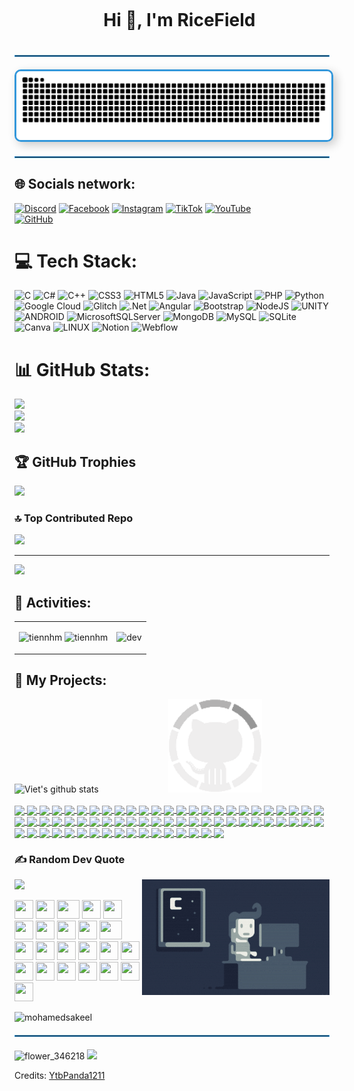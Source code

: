 
<!--h1 without bottom border-->
<div id="user-content-toc">
  <ul align="center">
    <summary><h1 style="display: inline-block">Hi 👋, I'm RiceField</h1></summary>
  </ul>
</div>


<hr style="border: 1px solid #3498db; margin: 20px 0;">
<!--- snake -->
<div align="center">
  <a href="https://1999azzar.github.io/1999AZZAR/">
    <img src="/resources/grid-snake.svg" alt="snake" style="border: 3px solid #3498db; border-radius: 10px; box-shadow: 5px 5px 15px rgba(0, 0, 0, 0.2);">
  </a>
</div>
<hr style="border: 1px solid #3498db; margin: 20px 0;">

## 🌐 Socials network:
[![Discord](https://img.shields.io/badge/Discord-%237289DA.svg?logo=discord&logoColor=white)](https://discord.gg/x2cydgPard) [![Facebook](https://img.shields.io/badge/Facebook-%231877F2.svg?logo=Facebook&logoColor=white)](https://facebook.com/RiceField1211/) [![Instagram](https://img.shields.io/badge/Instagram-%23E4405F.svg?logo=Instagram&logoColor=white)](https://instagram.com/baocong1211/) [![TikTok](https://img.shields.io/badge/TikTok-%23000000.svg?logo=TikTok&logoColor=white)](https://tiktok.com/@deemon1211) [![YouTube](https://img.shields.io/badge/YouTube-%23FF0000.svg?logo=YouTube&logoColor=white)](https://youtube.com/@ytbpanda6466)  
[![GitHub](https://i.stack.imgur.com/tskMh.png)](https://github.com/YtbPanda1211/)


# 💻 Tech Stack:
![C](https://img.shields.io/badge/c-%2300599C.svg?style=for-the-badge&logo=c&logoColor=white) ![C#](https://img.shields.io/badge/c%23-%23239120.svg?style=for-the-badge&logo=c-sharp&logoColor=white) ![C++](https://img.shields.io/badge/c++-%2300599C.svg?style=for-the-badge&logo=c%2B%2B&logoColor=white) ![CSS3](https://img.shields.io/badge/css3-%231572B6.svg?style=for-the-badge&logo=css3&logoColor=white) ![HTML5](https://img.shields.io/badge/html5-%23E34F26.svg?style=for-the-badge&logo=html5&logoColor=white) ![Java](https://img.shields.io/badge/java-%23ED8B00.svg?style=for-the-badge&logo=java&logoColor=white) ![JavaScript](https://img.shields.io/badge/javascript-%23323330.svg?style=for-the-badge&logo=javascript&logoColor=%23F7DF1E) ![PHP](https://img.shields.io/badge/php-%23777BB4.svg?style=for-the-badge&logo=php&logoColor=white) ![Python](https://img.shields.io/badge/python-3670A0?style=for-the-badge&logo=python&logoColor=ffdd54) ![Google Cloud](https://img.shields.io/badge/Google%20Cloud-%234285F4.svg?style=for-the-badge&logo=google-cloud&logoColor=white) ![Glitch](https://img.shields.io/badge/glitch-%233333FF.svg?style=for-the-badge&logo=glitch&logoColor=white) ![.Net](https://img.shields.io/badge/.NET-5C2D91?style=for-the-badge&logo=.net&logoColor=white) ![Angular](https://img.shields.io/badge/angular-%23DD0031.svg?style=for-the-badge&logo=angular&logoColor=white) ![Bootstrap](https://img.shields.io/badge/bootstrap-%23563D7C.svg?style=for-the-badge&logo=bootstrap&logoColor=white) ![NodeJS](https://img.shields.io/badge/node.js-6DA55F?style=for-the-badge&logo=node.js&logoColor=white) ![UNITY](https://img.shields.io/badge/Unity-%2320232a.svg?style=for-the-badge&logo=unity&logoColor=white) ![ANDROID](https://img.shields.io/badge/android-%2320232a.svg?style=for-the-badge&logo=android&logoColor=%a4c639) ![MicrosoftSQLServer](https://img.shields.io/badge/Microsoft%20SQL%20Sever-CC2927?style=for-the-badge&logo=microsoft%20sql%20server&logoColor=white) ![MongoDB](https://img.shields.io/badge/MongoDB-%234ea94b.svg?style=for-the-badge&logo=mongodb&logoColor=white) ![MySQL](https://img.shields.io/badge/mysql-%2300f.svg?style=for-the-badge&logo=mysql&logoColor=white) ![SQLite](https://img.shields.io/badge/sqlite-%2307405e.svg?style=for-the-badge&logo=sqlite&logoColor=white) ![Canva](https://img.shields.io/badge/Canva-%2300C4CC.svg?style=for-the-badge&logo=Canva&logoColor=white) ![LINUX](https://img.shields.io/badge/Linux-FCC624?style=for-the-badge&logo=linux&logoColor=black) ![Notion](https://img.shields.io/badge/Notion-%23000000.svg?style=for-the-badge&logo=notion&logoColor=white) ![Webflow](https://img.shields.io/badge/Webflow-4353FF?style=for-the-badge&logo=webflow&logoColor=white)


# 📊 GitHub Stats:
![](https://github-readme-stats.vercel.app/api?username=YtbPanda1211&theme=dark&hide_border=false&include_all_commits=true&count_private=true)<br/>
![](https://github-readme-streak-stats.herokuapp.com/?user=YtbPanda1211&theme=dark&hide_border=false)<br/>
![](https://github-readme-stats.vercel.app/api/top-langs/?username=YtbPanda1211&theme=dark&hide_border=false&include_all_commits=true&count_private=true&layout=compact)



## 🏆 GitHub Trophies
![](https://github-profile-trophy.vercel.app/?username=YtbPanda1211&theme=radical&no-frame=false&no-bg=false&margin-w=4)



### 🔝 Top Contributed Repo
![](https://github-contributor-stats.vercel.app/api?username=YtbPanda1211&limit=5&theme=onestar&combine_all_yearly_contributions=true)

---
[![](https://visitcount.itsvg.in/api?id=YtbPanda1211&icon=2&color=1)](https://visitcount.itsvg.in)

<!-- Proudly created with GPRM ( https://gprm.itsvg.in ) -->



## 📌 Activities:

<table style="width:100%;">
  <tr>
    <td>
      <img src="https://github-readme-stats.vercel.app/api/top-langs/?username=tiennhm&bg_color=FFFFFF00&text_color=179fa3&layout=compact&hide=CSS&langs_count=10&custom_title=Top%20ngôn%20ngữ%20được%20dùng" alt="tiennhm" width="100%"/>
      <img src="https://github-readme-stats.vercel.app/api?username=tiennhm&bg_color=FFFFFF00&text_color=179fa3&show_icons=true&count_private=true&include_all_commits=true&custom_title=Hoạt%20động%20trên%20Github" alt="tiennhm" width="100%"/>
    </td>
    <td>
      <p align="center"> 
        <img src="https://cdn.dribbble.com/users/1059583/screenshots/4171367/coding-freak.gif" alt="dev" width="100%"/>
      </p>
    </td>
  </tr>
</table>


## 📰 My Projects: 

![Viet's github stats](https://github-readme-stats-git-masterrstaa-rickstaa.vercel.app/api?username=YtbPanda1211&show_icons=true&theme=tokyonight&hide=contribs,prs,issues)
ㅤㅤㅤㅤㅤㅤㅤㅤ <img src="https://raw.githubusercontent.com/AhmedFathyDev/AhmedFathyDev/main/GitHub.gif" alt="GitHub Octocat Logo" height="150" width="150" >




<a href="https://github.com/YtbPanda1211/VideoToText/">
  <!-- Change the `github-readme-stats.anuraghazra1.vercel.app` to `github-readme-stats.vercel.app`  -->
  <img align="center" src="https://github-readme-stats.anuraghazra1.vercel.app/api/pin/?username=YtbPanda1211&repo=VideoToText&theme=radical" />
</a>    
<a href="https://github.com/YtbPanda1211/TraiTimNeon/">
  <!-- Change the `github-readme-stats.anuraghazra1.vercel.app` to `github-readme-stats.vercel.app`  -->
  <img align="center" src="https://github-readme-stats.anuraghazra1.vercel.app/api/pin/?username=YtbPanda1211&repo=TraiTimNeon&theme=merko" />
</a>
<a href="https://github.com/YtbPanda1211/MyBirthDay/">
  <!-- Change the `github-readme-stats.anuraghazra1.vercel.app` to `github-readme-stats.vercel.app`  -->
  <img align="center" src="https://github-readme-stats.anuraghazra1.vercel.app/api/pin/?username=YtbPanda1211&repo=MyBirthDay&theme=gruvbox" />
</a>    
<a href="https://github.com/YtbPanda1211/ChucMung8-3/">
  <!-- Change the `github-readme-stats.anuraghazra1.vercel.app` to `github-readme-stats.vercel.app`  -->
  <img align="center" src="https://github-readme-stats.anuraghazra1.vercel.app/api/pin/?username=YtbPanda1211&repo=ChucMung8-3&theme=dark" />
</a>
<a href="https://github.com/YtbPanda1211/WebBanNongSan/">
  <!-- Change the `github-readme-stats.anuraghazra1.vercel.app` to `github-readme-stats.vercel.app`  -->
  <img align="center" src="https://github-readme-stats.anuraghazra1.vercel.app/api/pin/?username=YtbPanda1211&repo=WebBanNongSan&theme=cobalt" />
</a>
<a href="https://github.com/YtbPanda1211/HPBD/">
  <!-- Change the `github-readme-stats.anuraghazra1.vercel.app` to `github-readme-stats.vercel.app`  -->
  <img align="center" src="https://github-readme-stats.anuraghazra1.vercel.app/api/pin/?username=YtbPanda1211&repo=HPBD&theme=synthwave" />
</a>    
<a href="https://github.com/YtbPanda1211/AndroidStudio/">
  <!-- Change the `github-readme-stats.anuraghazra1.vercel.app` to `github-readme-stats.vercel.app`  -->
  <img align="center" src="https://github-readme-stats.anuraghazra1.vercel.app/api/pin/?username=YtbPanda1211&repo=AndroidStudio&theme=highcontrast" />
</a>
<a href="https://github.com/YtbPanda1211/DongHoKim/">
  <!-- Change the `github-readme-stats.anuraghazra1.vercel.app` to `github-readme-stats.vercel.app`  -->
  <img align="center" src="https://github-readme-stats.anuraghazra1.vercel.app/api/pin/?username=YtbPanda1211&repo=DongHoKim&theme=dracula" />
</a>    
<a href="https://github.com/YtbPanda1211/webdoan/">
  <!-- Change the `github-readme-stats.anuraghazra1.vercel.app` to `github-readme-stats.vercel.app`  -->
  <img align="center" src="https://github-readme-stats.anuraghazra1.vercel.app/api/pin/?username=YtbPanda1211&repo=webdoan&theme=radical" />
</a>
<a href="https://github.com/YtbPanda1211/TC19THUD1/">
  <!-- Change the `github-readme-stats.anuraghazra1.vercel.app` to `github-readme-stats.vercel.app`  -->
  <img align="center" src="https://github-readme-stats.anuraghazra1.vercel.app/api/pin/?username=YtbPanda1211&repo=TC19THUD1&theme=merko" />
</a>
<a href="https://github.com/YtbPanda1211/TinhThoiGian/">
  <!-- Change the `github-readme-stats.anuraghazra1.vercel.app` to `github-readme-stats.vercel.app`  -->
  <img align="center" src="https://github-readme-stats.anuraghazra1.vercel.app/api/pin/?username=YtbPanda1211&repo=TinhThoiGian&theme=radical" />
</a>    
<a href="https://github.com/YtbPanda1211/DongHo/">
  <!-- Change the `github-readme-stats.anuraghazra1.vercel.app` to `github-readme-stats.vercel.app`  -->
  <img align="center" src="https://github-readme-stats.anuraghazra1.vercel.app/api/pin/?username=YtbPanda1211&repo=DongHo&theme=radical" />
</a>    
<a href="https://github.com/YtbPanda1211/GameOanTuTi/">
  <!-- Change the `github-readme-stats.anuraghazra1.vercel.app` to `github-readme-stats.vercel.app`  -->
  <img align="center" src="https://github-readme-stats.anuraghazra1.vercel.app/api/pin/?username=YtbPanda1211&repo=GameOanTuTi&theme=radical" />
</a>
<a href="https://github.com/YtbPanda1211/DongHoBamGio/">
  <!-- Change the `github-readme-stats.anuraghazra1.vercel.app` to `github-readme-stats.vercel.app`  -->
  <img align="center" src="https://github-readme-stats.anuraghazra1.vercel.app/api/pin/?username=YtbPanda1211&repo=DongHoBamGio&theme=radical" />
</a>
<a href="https://github.com/YtbPanda1211/Digital-Clock/">
  <!-- Change the `github-readme-stats.anuraghazra1.vercel.app` to `github-readme-stats.vercel.app`  -->
  <img align="center" src="https://github-readme-stats.anuraghazra1.vercel.app/api/pin/?username=YtbPanda1211&repo=Digital-Clock&theme=radical" />
</a>
<a href="https://github.com/YtbPanda1211/CodepenClone/">
  <!-- Change the `github-readme-stats.anuraghazra1.vercel.app` to `github-readme-stats.vercel.app`  -->
  <img align="center" src="https://github-readme-stats.anuraghazra1.vercel.app/api/pin/?username=YtbPanda1211&repo=CodepenClone&theme=radical" />
</a>
<a href="https://github.com/YtbPanda1211/SimonGame/">
  <!-- Change the `github-readme-stats.anuraghazra1.vercel.app` to `github-readme-stats.vercel.app`  -->
  <img align="center" src="https://github-readme-stats.anuraghazra1.vercel.app/api/pin/?username=YtbPanda1211&repo=SimonGame&theme=radical" />
</a>
<a href="https://github.com/YtbPanda1211/TextToVoice/">
  <!-- Change the `github-readme-stats.anuraghazra1.vercel.app` to `github-readme-stats.vercel.app`  -->
  <img align="center" src="https://github-readme-stats.anuraghazra1.vercel.app/api/pin/?username=YtbPanda1211&repo=TextToVoice&theme=radical" />
</a>
<a href="https://github.com/YtbPanda1211/Random-Pass-1/">
  <!-- Change the `github-readme-stats.anuraghazra1.vercel.app` to `github-readme-stats.vercel.app`  -->
  <img align="center" src="https://github-readme-stats.anuraghazra1.vercel.app/api/pin/?username=YtbPanda1211&repo=Random-Pass-1&theme=radical" />
</a>
<a href="https://github.com/YtbPanda1211/QR-Code/">
  <!-- Change the `github-readme-stats.anuraghazra1.vercel.app` to `github-readme-stats.vercel.app`  -->
  <img align="center" src="https://github-readme-stats.anuraghazra1.vercel.app/api/pin/?username=YtbPanda1211&repo=QR-Code&theme=radical" />
</a>
<a href="https://github.com/YtbPanda1211/Check-Speed/">
  <!-- Change the `github-readme-stats.anuraghazra1.vercel.app` to `github-readme-stats.vercel.app`  -->
  <img align="center" src="https://github-readme-stats.anuraghazra1.vercel.app/api/pin/?username=YtbPanda1211&repo=Check-Speed&theme=radical" />
</a>
<a href="https://github.com/YtbPanda1211/Language-Translation/">
  <!-- Change the `github-readme-stats.anuraghazra1.vercel.app` to `github-readme-stats.vercel.app`  -->
  <img align="center" src="https://github-readme-stats.anuraghazra1.vercel.app/api/pin/?username=YtbPanda1211&repo=Language-Translation&theme=radical" />
</a>
<a href="https://github.com/YtbPanda1211/Game-Snake/">
  <!-- Change the `github-readme-stats.anuraghazra1.vercel.app` to `github-readme-stats.vercel.app`  -->
  <img align="center" src="https://github-readme-stats.anuraghazra1.vercel.app/api/pin/?username=YtbPanda1211&repo=Game-Snake&theme=radical" />
</a>
<a href="https://github.com/YtbPanda1211/Do-Min/">
  <!-- Change the `github-readme-stats.anuraghazra1.vercel.app` to `github-readme-stats.vercel.app`  -->
  <img align="center" src="https://github-readme-stats.anuraghazra1.vercel.app/api/pin/?username=YtbPanda1211&repo=Do-Min&theme=radical" />
</a>
<a href="https://github.com/YtbPanda1211/Q-A/">
  <!-- Change the `github-readme-stats.anuraghazra1.vercel.app` to `github-readme-stats.vercel.app`  -->
  <img align="center" src="https://github-readme-stats.anuraghazra1.vercel.app/api/pin/?username=YtbPanda1211&repo=Q-A&theme=radical" />
</a>
<a href="https://github.com/YtbPanda1211/Happy-Birthday/">
  <!-- Change the `github-readme-stats.anuraghazra1.vercel.app` to `github-readme-stats.vercel.app`  -->
  <img align="center" src="https://github-readme-stats.anuraghazra1.vercel.app/api/pin/?username=YtbPanda1211&repo=Happy-Birthday&theme=gruvbox" />
</a>
<a href="https://github.com/YtbPanda1211/Greeting-Card/">
  <!-- Change the `github-readme-stats.anuraghazra1.vercel.app` to `github-readme-stats.vercel.app`  -->
  <img align="center" src="https://github-readme-stats.anuraghazra1.vercel.app/api/pin/?username=YtbPanda1211&repo=Greeting-Card&theme=gruvbox" />
</a>
<a href="https://github.com/YtbPanda1211/Bio-Card-1/">
  <!-- Change the `github-readme-stats.anuraghazra1.vercel.app` to `github-readme-stats.vercel.app`  -->
  <img align="center" src="https://github-readme-stats.anuraghazra1.vercel.app/api/pin/?username=YtbPanda1211&repo=Bio-Card-1&theme=gruvbox" />
</a>
<a href="https://github.com/YtbPanda1211/Q-A-3D/">
  <!-- Change the `github-readme-stats.anuraghazra1.vercel.app` to `github-readme-stats.vercel.app`  -->
  <img align="center" src="https://github-readme-stats.anuraghazra1.vercel.app/api/pin/?username=YtbPanda1211&repo=Q-A-3D&theme=gruvbox" />
</a>
<a href="https://github.com/YtbPanda1211/Bio-Card-2/">
  <!-- Change the `github-readme-stats.anuraghazra1.vercel.app` to `github-readme-stats.vercel.app`  -->
  <img align="center" src="https://github-readme-stats.anuraghazra1.vercel.app/api/pin/?username=YtbPanda1211&repo=Bio-Card-2&theme=gruvbox" />
</a>
<a href="https://github.com/YtbPanda1211/Clock-3D/">
  <!-- Change the `github-readme-stats.anuraghazra1.vercel.app` to `github-readme-stats.vercel.app`  -->
  <img align="center" src="https://github-readme-stats.anuraghazra1.vercel.app/api/pin/?username=YtbPanda1211&repo=Clock-3D&theme=gruvbox" />
</a>
<a href="https://github.com/YtbPanda1211/Bio-Card-3/">
  <!-- Change the `github-readme-stats.anuraghazra1.vercel.app` to `github-readme-stats.vercel.app`  -->
  <img align="center" src="https://github-readme-stats.anuraghazra1.vercel.app/api/pin/?username=YtbPanda1211&repo=Bio-Card-3&theme=gruvbox" />
</a>
<a href="https://github.com/YtbPanda1211/Random-Pass-2/">
  <!-- Change the `github-readme-stats.anuraghazra1.vercel.app` to `github-readme-stats.vercel.app`  -->
  <img align="center" src="https://github-readme-stats.anuraghazra1.vercel.app/api/pin/?username=YtbPanda1211&repo=Random-Pass-2&theme=gruvbox" />
</a>
<a href="https://github.com/YtbPanda1211/Pocket-Calculator/">
  <!-- Change the `github-readme-stats.anuraghazra1.vercel.app` to `github-readme-stats.vercel.app`  -->
  <img align="center" src="https://github-readme-stats.anuraghazra1.vercel.app/api/pin/?username=YtbPanda1211&repo=Pocket-Calculator&theme=gruvbox" />
</a>
<a href="https://github.com/YtbPanda1211/QR-Code-Generator/">
  <!-- Change the `github-readme-stats.anuraghazra1.vercel.app` to `github-readme-stats.vercel.app`  -->
  <img align="center" src="https://github-readme-stats.anuraghazra1.vercel.app/api/pin/?username=YtbPanda1211&repo=QR-Code-Generator&theme=gruvbox" />
</a>
<a href="https://github.com/YtbPanda1211/To-Do-List/">
  <!-- Change the `github-readme-stats.anuraghazra1.vercel.app` to `github-readme-stats.vercel.app`  -->
  <img align="center" src="https://github-readme-stats.anuraghazra1.vercel.app/api/pin/?username=YtbPanda1211&repo=To-Do-List&theme=cobalt" />
</a>
<a href="https://github.com/YtbPanda1211/Analog-Clock/">
  <!-- Change the `github-readme-stats.anuraghazra1.vercel.app` to `github-readme-stats.vercel.app`  -->
  <img align="center" src="https://github-readme-stats.anuraghazra1.vercel.app/api/pin/?username=YtbPanda1211&repo=Analog-Clock&theme=cobalt" />
</a>
<a href="https://github.com/YtbPanda1211/Snake-Game/">
  <!-- Change the `github-readme-stats.anuraghazra1.vercel.app` to `github-readme-stats.vercel.app`  -->
  <img align="center" src="https://github-readme-stats.anuraghazra1.vercel.app/api/pin/?username=YtbPanda1211&repo=Snake-Game&theme=cobalt" />
</a>
<a href="https://github.com/YtbPanda1211/2048-Game/">
  <!-- Change the `github-readme-stats.anuraghazra1.vercel.app` to `github-readme-stats.vercel.app`  -->
  <img align="center" src="https://github-readme-stats.anuraghazra1.vercel.app/api/pin/?username=YtbPanda1211&repo=2048-Game&theme=cobalt" />
</a>
<a href="https://github.com/YtbPanda1211/Form-Login-Or-Sign-Up/">
  <!-- Change the `github-readme-stats.anuraghazra1.vercel.app` to `github-readme-stats.vercel.app`  -->
  <img align="center" src="https://github-readme-stats.anuraghazra1.vercel.app/api/pin/?username=YtbPanda1211&repo=Form-Login-Or-Sign-Up&theme=cobalt" />
</a>
<a href="https://github.com/YtbPanda1211/Black-Jack/">
  <!-- Change the `github-readme-stats.anuraghazra1.vercel.app` to `github-readme-stats.vercel.app`  -->
  <img align="center" src="https://github-readme-stats.anuraghazra1.vercel.app/api/pin/?username=YtbPanda1211&repo=Black-Jack&theme=cobalt" />
</a>
<a href="https://github.com/YtbPanda1211/LoginOrSignup/">
  <!-- Change the `github-readme-stats.anuraghazra1.vercel.app` to `github-readme-stats.vercel.app`  -->
  <img align="center" src="https://github-readme-stats.anuraghazra1.vercel.app/api/pin/?username=YtbPanda1211&repo=LoginOrSignup&theme=cobalt" />
</a>
<a href="https://github.com/YtbPanda1211/Tetris-Master/">
  <!-- Change the `github-readme-stats.anuraghazra1.vercel.app` to `github-readme-stats.vercel.app`  -->
  <img align="center" src="https://github-readme-stats.anuraghazra1.vercel.app/api/pin/?username=YtbPanda1211&repo=Tetris-Master&theme=cobalt" />
</a>
<a href="https://github.com/YtbPanda1211/HangMan-Game/">
  <!-- Change the `github-readme-stats.anuraghazra1.vercel.app` to `github-readme-stats.vercel.app`  -->
  <img align="center" src="https://github-readme-stats.anuraghazra1.vercel.app/api/pin/?username=YtbPanda1211&repo=HangMan-Game&theme=cobalt" />
</a>
<a href="https://github.com/YtbPanda1211/Chess-Game/">
  <!-- Change the `github-readme-stats.anuraghazra1.vercel.app` to `github-readme-stats.vercel.app`  -->
  <img align="center" src="https://github-readme-stats.anuraghazra1.vercel.app/api/pin/?username=YtbPanda1211&repo=Chess-Game&theme=cobalt" />
</a>
<a href="https://github.com/YtbPanda1211/Light-Mode-Clock/">
  <!-- Change the `github-readme-stats.anuraghazra1.vercel.app` to `github-readme-stats.vercel.app`  -->
  <img align="center" src="https://github-readme-stats.anuraghazra1.vercel.app/api/pin/?username=YtbPanda1211&repo=Light-Mode-Clock&theme=synthwave" />
</a>
<a href="https://github.com/YtbPanda1211/Chess-PvP/">
  <!-- Change the `github-readme-stats.anuraghazra1.vercel.app` to `github-readme-stats.vercel.app`  -->
  <img align="center" src="https://github-readme-stats.anuraghazra1.vercel.app/api/pin/?username=YtbPanda1211&repo=Chess-PvP&theme=synthwave" />
</a>
<a href="https://github.com/YtbPanda1211/Flappy-Bird/">
  <!-- Change the `github-readme-stats.anuraghazra1.vercel.app` to `github-readme-stats.vercel.app`  -->
  <img align="center" src="https://github-readme-stats.anuraghazra1.vercel.app/api/pin/?username=YtbPanda1211&repo=Flappy-Bird&theme=synthwave" />
</a>
<a href="https://github.com/YtbPanda1211/Candy-Crush/">
  <!-- Change the `github-readme-stats.anuraghazra1.vercel.app` to `github-readme-stats.vercel.app`  -->
  <img align="center" src="https://github-readme-stats.anuraghazra1.vercel.app/api/pin/?username=YtbPanda1211&repo=Candy-Crush&theme=synthwave" />
</a>
<a href="https://github.com/YtbPanda1211/HappyNewYear/">
  <!-- Change the `github-readme-stats.anuraghazra1.vercel.app` to `github-readme-stats.vercel.app`  -->
  <img align="center" src="https://github-readme-stats.anuraghazra1.vercel.app/api/pin/?username=YtbPanda1211&repo=HappyNewYear&theme=synthwave" />
</a>
<a href="https://github.com/YtbPanda1211/GiangSinh/">
  <!-- Change the `github-readme-stats.anuraghazra1.vercel.app` to `github-readme-stats.vercel.app`  -->
  <img align="center" src="https://github-readme-stats.anuraghazra1.vercel.app/api/pin/?username=YtbPanda1211&repo=GiangSinh&theme=synthwave" />
</a>
<a href="https://github.com/YtbPanda1211/Meteor_Shooting_Game/">
  <!-- Change the `github-readme-stats.anuraghazra1.vercel.app` to `github-readme-stats.vercel.app`  -->
  <img align="center" src="https://github-readme-stats.anuraghazra1.vercel.app/api/pin/?username=YtbPanda1211&repo=Meteor_Shooting_Game&theme=synthwave" />
</a>
<a href="https://github.com/YtbPanda1211/Pokemon-JS/">
  <!-- Change the `github-readme-stats.anuraghazra1.vercel.app` to `github-readme-stats.vercel.app`  -->
  <img align="center" src="https://github-readme-stats.anuraghazra1.vercel.app/api/pin/?username=YtbPanda1211&repo=Pokemon-JS&theme=synthwave" />
</a>
<a href="https://github.com/YtbPanda1211/Personal_Portfolio/">
  <!-- Change the `github-readme-stats.anuraghazra1.vercel.app` to `github-readme-stats.vercel.app`  -->
  <img align="center" src="https://github-readme-stats.anuraghazra1.vercel.app/api/pin/?username=YtbPanda1211&repo=Personal_Portfolio&theme=synthwave" />
</a>
<a href="https://github.com/YtbPanda1211/Food_Website/">
  <!-- Change the `github-readme-stats.anuraghazra1.vercel.app` to `github-readme-stats.vercel.app`  -->
  <img align="center" src="https://github-readme-stats.anuraghazra1.vercel.app/api/pin/?username=YtbPanda1211&repo=Food_Website&theme=synthwave" />
</a>
<a href="https://github.com/YtbPanda1211/Happy-New-Year-2024/">
  <!-- Change the `github-readme-stats.anuraghazra1.vercel.app` to `github-readme-stats.vercel.app`  -->
  <img align="center" src="https://github-readme-stats.anuraghazra1.vercel.app/api/pin/?username=YtbPanda1211&repo=Happy-New-Year-2024&theme=synthwave" />
</a>
<a href="https://github.com/YtbPanda1211/FileBot">
  <!-- Change the `github-readme-stats.anuraghazra1.vercel.app` to `github-readme-stats.vercel.app`  -->
  <img align="center" src="https://github-readme-stats.anuraghazra1.vercel.app/api/pin/?username=YtbPanda1211&repo=FileBot&theme=highcontrast" />
</a>
<a href="https://github.com/YtbPanda1211/CD22LT-THUD">
  <!-- Change the `github-readme-stats.anuraghazra1.vercel.app` to `github-readme-stats.vercel.app`  -->
  <img align="center" src="https://github-readme-stats.anuraghazra1.vercel.app/api/pin/?username=YtbPanda1211&repo=CD22LT-THUD&theme=highcontrast" />
</a>
<a href="https://github.com/YtbPanda1211/Game">
  <!-- Change the `github-readme-stats.anuraghazra1.vercel.app` to `github-readme-stats.vercel.app`  -->
  <img align="center" src="https://github-readme-stats.anuraghazra1.vercel.app/api/pin/?username=YtbPanda1211&repo=Game&theme=highcontrast" />
</a>
<a href="https://github.com/YtbPanda1211/Share-Web-Demo">
  <!-- Change the `github-readme-stats.anuraghazra1.vercel.app` to `github-readme-stats.vercel.app`  -->
  <img align="center" src="https://github-readme-stats.anuraghazra1.vercel.app/api/pin/?username=YtbPanda1211&repo=Share-Web-Demo&theme=merko" />
</a>
<a href="https://github.com/YtbPanda1211/Happy-New-Year-2025">
  <!-- Change the `github-readme-stats.anuraghazra1.vercel.app` to `github-readme-stats.vercel.app`  -->
  <img align="center" src="https://github-readme-stats.anuraghazra1.vercel.app/api/pin/?username=YtbPanda1211&repo=Happy-New-Year-2025&theme=merko" />
</a>
<a href="https://github.com/YtbPanda1211/Phao-Hoa-2025/ ">
  <!-- Change the `github-readme-stats.anuraghazra1.vercel.app` to `github-readme-stats.vercel.app`  -->
  <img align="center" src="https://github-readme-stats.anuraghazra1.vercel.app/api/pin/?username=YtbPanda1211&repo=Phao-Hoa-2025&theme=merko" />
</a>
<a href="https://github.com/YtbPanda1211/ClimaCode/ ">
  <!-- Change the `github-readme-stats.anuraghazra1.vercel.app` to `github-readme-stats.vercel.app`  -->
  <img align="center" src="https://github-readme-stats.anuraghazra1.vercel.app/api/pin/?username=YtbPanda1211&repo=ClimaCode&theme=merko" />
</a>
<a href="https://github.com/YtbPanda1211/8_3_day">
  <!-- Change the `github-readme-stats.anuraghazra1.vercel.app` to `github-readme-stats.vercel.app`  -->
  <img align="center" src="https://github-readme-stats.anuraghazra1.vercel.app/api/pin/?username=YtbPanda1211&repo=8_3_day&theme=merko" />
</a>
<a href="https://github.com/YtbPanda1211/flower-master">
  <!-- Change the `github-readme-stats.anuraghazra1.vercel.app` to `github-readme-stats.vercel.app`  -->
  <img align="center" src="https://github-readme-stats.anuraghazra1.vercel.app/api/pin/?username=YtbPanda1211&repo=flower-master&theme=merko" />
</a>
<a href="https://github.com/YtbPanda1211/thutinh">
  <!-- Change the `github-readme-stats.anuraghazra1.vercel.app` to `github-readme-stats.vercel.app`  -->
  <img align="center" src="https://github-readme-stats.anuraghazra1.vercel.app/api/pin/?username=YtbPanda1211&repo=thutinh&theme=merko" />
</a>
<a href="https://github.com/YtbPanda1211/HopeSheet">
  <!-- Change the `github-readme-stats.anuraghazra1.vercel.app` to `github-readme-stats.vercel.app`  -->
  <img align="center" src="https://github-readme-stats.anuraghazra1.vercel.app/api/pin/?username=YtbPanda1211&repo=HopeSheet&theme=merko" />
</a>


### ✍️ Random Dev Quote
![](https://quotes-github-readme.vercel.app/api?type=horizontal&theme=radical)
<img alt="Night Coding" src="https://raw.githubusercontent.com/AVS1508/AVS1508/master/assets/Night-Coding.gif" align="right"/>

<div>
    <img src="https://cultofthepartyparrot.com/parrots/hd/githubparrot.gif" width="30" height="30"/>
    <img src="https://cultofthepartyparrot.com/flags/hd/indiaparrot.gif" width="30" height="30"/>
    <img src="https://cultofthepartyparrot.com/parrots/asyncparrot.gif" width="36" height="30"/>
    <img src="https://cultofthepartyparrot.com/parrots/hd/60fpsparrot.gif" width="30" height="30"/>
    <img src="https://cultofthepartyparrot.com/parrots/hd/jumpingparrot.gif" width="30" height="30"/>
    <img src="https://cultofthepartyparrot.com/parrots/hd/opensourceparrot.gif" width="30" height="30"/>
    <img src="https://cultofthepartyparrot.com/parrots/hd/dealwithitnowparrot.gif" width="30" height="30"/>
    <img src="https://cultofthepartyparrot.com/parrots/hd/hypnoparrotlight.gif" width="30" height="30"/>
    <img src="https://cultofthepartyparrot.com/parrots/databaseparrot.gif" width="30" height="30"/>
    <img src="https://cultofthepartyparrot.com/parrots/fixparrot.gif" width="36" height="30"/>
    <img src="https://cultofthepartyparrot.com/parrots/hd/laptop_parrot.gif" width="30" height="30"/>
    <img src="https://cultofthepartyparrot.com/parrots/hd/spinningparrot.gif" width="30" height="30"/>
    <img src="https://cultofthepartyparrot.com/parrots/hd/levitationparrot.gif" width="30" height="30"/>
    <img src="https://cultofthepartyparrot.com/parrots/hd/meldparrot.gif" width="30" height="30"/>
    <img src="https://cultofthepartyparrot.com/parrots/slomoparrot.gif" width="30" height="30"/>
    <img src="https://cultofthepartyparrot.com/parrots/hd/moonwalkingparrot.gif" width="30" height="30"/>
    <img src="https://cultofthepartyparrot.com/parrots/hd/stableparrot.gif" width="30" height="30"/>
    <img src="https://cultofthepartyparrot.com/parrots/hd/scienceparrot.gif" width="30" height="30"/>
    <img src="https://cultofthepartyparrot.com/parrots/hd/pirateparrot.gif" width="30" height="30"/>
    <img src="https://cultofthepartyparrot.com/parrots/hd/footballparrot.gif" width="30" height="30"/>
    <img src="https://cultofthepartyparrot.com/parrots/hd/illuminatiparrot.gif" width="30" height="30"/>
    <img src="https://cultofthepartyparrot.com/parrots/hd/hypnoparrotdark.gif" width="30" height="30"/>
    <img src="https://cultofthepartyparrot.com/parrots/hd/mustacheparrot.gif" width="30" height="30"/>
</div>

<p align="left"> <img src="https://komarev.com/ghpvc/?username=mohamedsakeel&label=Profile%20views&color=0e75b6&style=flat" alt="mohamedsakeel" /> </p>

<hr style="border: 1px solid #3498db; margin: 20px 0;">

![flower_346218](https://github.com/user-attachments/assets/4c65aaff-59b7-488c-85b5-cba17c218925)<!--horizontal divider(gradiant)-->
<img src="https://user-images.githubusercontent.com/73097560/115834477-dbab4500-a447-11eb-908a-139a6edaec5c.gif">

Credits: [YtbPanda1211](https://github.com/YtbPanda1211)
<br>
